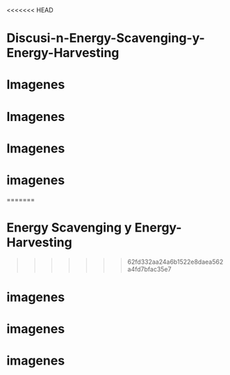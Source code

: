 <<<<<<< HEAD
# Discusi-n-Energy-Scavenging-y-Energy-Harvesting
# Imagenes
# Imagenes
# Imagenes
# imagenes
=======
# Energy Scavenging y Energy-Harvesting
>>>>>>> 62fd332aa24a6b1522e8daea562a4fd7bfac35e7
# imagenes
# imagenes
# imagenes
